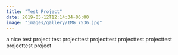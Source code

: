 ```yaml
---
title: "Test Project"
date: 2019-05-12T12:14:34+06:00
image: "images/gallery/IMG_7536.jpg"
---
```


a nice test project test projecttest projecttest projecttest projecttest projecttest project